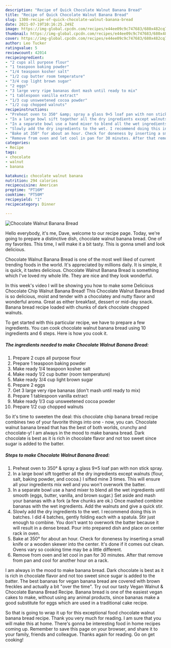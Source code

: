 ```yaml
---
description: "Recipe of Quick Chocolate Walnut Banana Bread"
title: "Recipe of Quick Chocolate Walnut Banana Bread"
slug: 1308-recipe-of-quick-chocolate-walnut-banana-bread
date: 2021-07-19T10:16:25.249Z
image: https://img-global.cpcdn.com/recipes/e44ee09c9c747683/680x482cq70/chocolate-walnut-banana-bread-recipe-main-photo.jpg
thumbnail: https://img-global.cpcdn.com/recipes/e44ee09c9c747683/680x482cq70/chocolate-walnut-banana-bread-recipe-main-photo.jpg
cover: https://img-global.cpcdn.com/recipes/e44ee09c9c747683/680x482cq70/chocolate-walnut-banana-bread-recipe-main-photo.jpg
author: Leo Tucker
ratingvalue: 5
reviewcount: 42014
recipeingredient:
- "2 cups all purpose flour"
- "1 teaspoon baking powder"
- "1/4 teaspoon kosher salt"
- "1/2 cup butter room temperature"
- "3/4 cup light brown sugar"
- "2 eggs"
- "3 large very ripe bananas dont mash until ready to mix"
- "1 tablespoon vanilla extract"
- "1/3 cup unsweetened cocoa powder"
- "1/2 cup chopped walnuts"
recipeinstructions:
- "Preheat oven to 350° &amp; spray a glass 9×5 loaf pan with non stick spray."
- "In a large bowl sift together all the dry ingredients except walnuts (flour, salt, baking powder, and cocoa.) I sifted mine 3 times. This will ensure all your ingredients mix well and you won&#39;t overwork the batter."
- "In a separate bowl use a hand mixer to blend all the wet ingredients until smooth (eggs, butter, vanilla, and brown sugar.) Set aside and mash your bananas with a fork (a few chunks are ok.) Once mashed combine bananas with the wet ingredients. Add the walnuts and give a quick stir."
- "Slowly add the dry ingredients to the wet. I recommend doing this in batches. I did 4 batches, gently folding each with a spatula. Stir just enough to combine. You don&#39;t want to overwork the batter because it will result in a dense bread. Pour into prepared dish and place on center rack in oven."
- "Bake at 350° for about an hour. Check for doneness by inserting a small knife or a wooden skewer into the center. It&#39;s done if it comes out clean. Ovens vary so cooking time may be a little different."
- "Remove from oven and let cool in pan for 30 minutes. After that remove from pan and cool for another hour on a rack."
categories:
- Recipe
tags:
- chocolate
- walnut
- banana

katakunci: chocolate walnut banana 
nutrition: 294 calories
recipecuisine: American
preptime: "PT16M"
cooktime: "PT50M"
recipeyield: "1"
recipecategory: Dinner

---
```



![Chocolate Walnut Banana Bread](https://img-global.cpcdn.com/recipes/e44ee09c9c747683/680x482cq70/chocolate-walnut-banana-bread-recipe-main-photo.jpg)

Hello everybody, it's me, Dave, welcome to our recipe page. Today, we're going to prepare a distinctive dish, chocolate walnut banana bread. One of my favorites. This time, I will make it a bit tasty. This is gonna smell and look delicious.

Chocolate Walnut Banana Bread is one of the most well liked of current trending foods in the world. It's appreciated by millions daily. It is simple, it is quick, it tastes delicious. Chocolate Walnut Banana Bread is something which I've loved my whole life. They are nice and they look wonderful.

In this week&#39;s video I will be showing you how to make some Delicious Chocolate Chip Walnut Banana Bread! This Chocolate Walnut Banana Bread is so delicious, moist and tender with a chocolatey and nutty flavor and wonderful aroma. Great as either breakfast, dessert or mid-day snack. Banana bread recipe loaded with chunks of dark chocolate chopped walnuts.


To get started with this particular recipe, we have to prepare a few ingredients. You can cook chocolate walnut banana bread using 10 ingredients and 6 steps. Here is how you cook it.

<!--inarticleads1-->

##### The ingredients needed to make Chocolate Walnut Banana Bread:

1. Prepare 2 cups all purpose flour
1. Prepare 1 teaspoon baking powder
1. Make ready 1/4 teaspoon kosher salt
1. Make ready 1/2 cup butter (room temperature)
1. Make ready 3/4 cup light brown sugar
1. Prepare 2 eggs
1. Get 3 large very ripe bananas (don&#39;t mash until ready to mix)
1. Prepare 1 tablespoon vanilla extract
1. Make ready 1/3 cup unsweetened cocoa powder
1. Prepare 1/2 cup chopped walnuts


So it&#39;s time to sweeten the deal: this chocolate chip banana bread recipe combines two of your favorite things into one - now, you can. Chocolate walnut banana bread that has the best of both worlds, crunchy and chocolate-y! I am always in the mood to make banana bread. Dark chocolate is best as it is rich in chocolate flavor and not too sweet since sugar is added to the batter. 

<!--inarticleads2-->

##### Steps to make Chocolate Walnut Banana Bread:

1. Preheat oven to 350° &amp; spray a glass 9×5 loaf pan with non stick spray.
1. In a large bowl sift together all the dry ingredients except walnuts (flour, salt, baking powder, and cocoa.) I sifted mine 3 times. This will ensure all your ingredients mix well and you won&#39;t overwork the batter.
1. In a separate bowl use a hand mixer to blend all the wet ingredients until smooth (eggs, butter, vanilla, and brown sugar.) Set aside and mash your bananas with a fork (a few chunks are ok.) Once mashed combine bananas with the wet ingredients. Add the walnuts and give a quick stir.
1. Slowly add the dry ingredients to the wet. I recommend doing this in batches. I did 4 batches, gently folding each with a spatula. Stir just enough to combine. You don&#39;t want to overwork the batter because it will result in a dense bread. Pour into prepared dish and place on center rack in oven.
1. Bake at 350° for about an hour. Check for doneness by inserting a small knife or a wooden skewer into the center. It&#39;s done if it comes out clean. Ovens vary so cooking time may be a little different.
1. Remove from oven and let cool in pan for 30 minutes. After that remove from pan and cool for another hour on a rack.


I am always in the mood to make banana bread. Dark chocolate is best as it is rich in chocolate flavor and not too sweet since sugar is added to the batter. The best bananas for vegan banana bread are covered with brown freckles and actually a bit &#34;over the time&#34;. Try out our tasty Vegan Walnut &amp; Chocolate Banana Bread Recipe. Banana bread is one of the easiest vegan cakes to make, without using any animal products, since bananas make a good substitute for eggs which are used in a traditional cake recipe. 

So that is going to wrap it up for this exceptional food chocolate walnut banana bread recipe. Thank you very much for reading. I am sure that you will make this at home. There's gonna be interesting food in home recipes coming up. Remember to save this page on your browser, and share it to your family, friends and colleague. Thanks again for reading. Go on get cooking!
